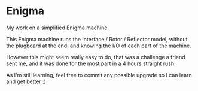 # Enigma
My work on a simplified Enigma machine

This Enigma machine runs the Interface / Rotor / Reflector model, without the plugboard at the end, and knowing the I/O of each part of the machine.

However this might seem really easy to do, that was a challenge a friend sent me, and it was done for the most part in a 4 hours straight rush.

As I'm still learning, feel free to commit any possible upgrade so I can learn and get better :)
